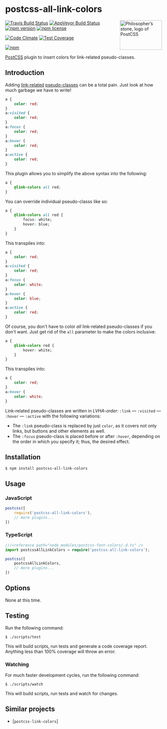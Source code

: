 # postcss-all-link-colors

<img align="right" width="135" height="95"
	title="Philosopher’s stone, logo of PostCSS"
	src="http://postcss.github.io/postcss/logo-leftp.png">

[![Travis Build Status](https://img.shields.io/travis/jedmao/postcss-all-link-colors.svg?label=unix%20build)](https://travis-ci.org/jedmao/postcss-all-link-colors)
[![AppVeyor Build Status](https://img.shields.io/appveyor/ci/jedmao/postcss-all-link-colors.svg?label=windows%20build)](https://ci.appveyor.com/project/jedmao/postcss-all-link-colors)
[![npm version](https://badge.fury.io/js/postcss-all-link-colors.svg)](http://badge.fury.io/js/postcss-all-link-colors)
[![npm license](http://img.shields.io/npm/l/postcss-all-link-colors.svg?style=flat-square)](https://www.npmjs.org/package/postcss-all-link-colors)

[![Code Climate](https://codeclimate.com/github/jedmao/postcss-all-link-colors/badges/gpa.svg)](https://codeclimate.com/github/jedmao/postcss-all-link-colors)
[![Test Coverage](https://codeclimate.com/github/jedmao/postcss-all-link-colors/badges/coverage.svg)](https://codeclimate.com/github/jedmao/postcss-all-link-colors)

[![npm](https://nodei.co/npm/postcss-all-link-colors.svg?downloads=true)](https://nodei.co/npm/postcss-all-link-colors/)

[PostCSS](https://github.com/postcss/postcss) plugin to insert colors for link-related pseudo-classes.

## Introduction

Adding [link-related](https://developer.mozilla.org/en-US/docs/Web/CSS/%3Ahover) [pseudo-classes](https://developer.mozilla.org/en-US/docs/Web/CSS/Pseudo-classes) can be a total pain. Just look at how much garbage we have to write!

```css
a {
	color: red;
}
a:visited {
	color: red;
}
a:focus {
	color: red;
}
a:hover {
	color: red;
}
a:active {
	color: red;
}
```

This plugin allows you to simplify the above syntax into the following:

```css
a {
	@link-colors all red;
}
```

You can override individual pseudo-classs like so:

```css
a {
	@link-colors all red {
		focus: white;
		hover: blue;
	}
}
```

This transpiles into:

```css
a {
	color: red;
}
a:visited {
	color: red;
}
a:focus {
	color: white;
}
a:hover {
	color: blue;
}
a:active {
	color: red;
}
```

Of course, you don't have to color _all_ link-related pseudo-classes if you don't want. Just get rid of the `all` parameter to make the colors inclusive:

```css
a {
	@link-colors red {
		hover: white;
	}
}
```

This transpiles into:

```css
a {
	color: red;
}
a:hover {
	color: white;
}
```

Link-related pseudo-classes are written in _LVHA-order:_ `:link` — `:visited` — `:hover` — `:active` with the following variations:
- The `:link` pseudo-class is replaced by just `color`, as it covers not only links, but buttons and other elements as well.
- The `:focus` pseudo-class is placed before or after `:hover`, depending on the order in which you specify it; thus, the desired effect.

## Installation

```
$ npm install postcss-all-link-colors
```

## Usage

### JavaScript

```js
postcss([
	require('postcss-all-link-colors'),
	// more plugins...
])
```

### TypeScript

```ts
///<reference path="node_modules/postcss-font-colors/.d.ts" />
import postcssAllLinkColors = require('postcss-all-link-colors');

postcss([
	postcssAllLinkColors,
	// more plugins...
])
```

## Options

None at this time.

## Testing

Run the following command:

```
$ ./scripts/test
```

This will build scripts, run tests and generate a code coverage report. Anything less than 100% coverage will throw an error.

### Watching

For much faster development cycles, run the following command:

```
$ ./scripts/watch
```

This will build scripts, run tests and watch for changes.

## Similar projects

- [`postcss-link-colors`]
